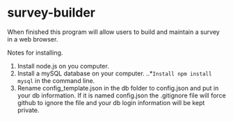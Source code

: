 # survey-builder

When finished this program will allow users to build and maintain a survey in a web browser.

Notes for installing.

1. Install node.js on you computer.
2. Install a mySQL database on your computer.
..*`Install npm install mysql` in the command line.
3. Rename config_template.json in the db folder to config.json and put in your db information.  If it is named config.json the .gitignore file will force github to ignore the file and your db login information will be kept private.

